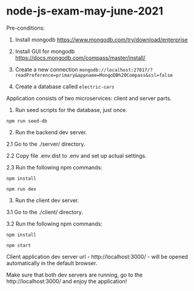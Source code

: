 # node-js-exam-may-june-2021

Pre-conditions:

1. Install mongodb 
https://www.mongodb.com/try/download/enterprise

2. Install GUI for mongodb 
https://docs.mongodb.com/compass/master/install/

3. Create a new connection 
`mongodb://localhost:27017/?readPreference=primary&appname=MongoDB%20Compass&ssl=false`

4. Create a database called `electric-cars`


Application consists of two microservices: client and server parts.

1. Run seed scripts for the database, just once.

`npm run seed-db`

2. Run the backend dev server.

2.1 Go to the ./server/ directory.

2.2 Copy file .env.dist to .env and set up actual settings.

2.3 Run the following npm commands:

`npm install`

`npm run dev`

3. Run the client dev server.

3.1 Go to the ./client/ directory.

3.2 Run the following npm commands:

`npm install`

`npm start`

Client application dev server url - http://localhost:3000/ - will be opened automatically in the default browser.


Make sure that both dev servers are running, go to the http://localhost:3000/ and enjoy the application!
